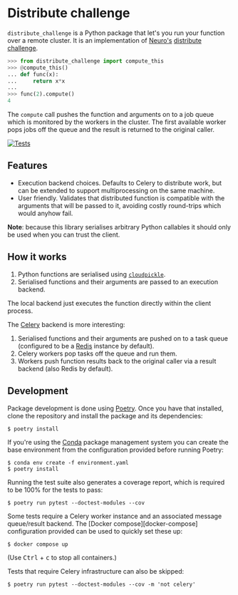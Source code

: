 Distribute challenge
====================

`distribute_challenge` is a Python package that let's you run your function
over a remote cluster. It is an implementation of [Neuro's][neuro] [distribute
challenge][challenge].

```python
>>> from distribute_challenge import compute_this
>>> @compute_this()
... def func(x):
...     return x*x
...
>>> func(2).compute()
4
```

The `compute` call pushes the function and arguments on to a job queue which is
monitored by the workers in the cluster. The first available worker pops jobs
off the queue and the result is returned to the original caller.

[![Tests](https://github.com/alexpearce/distribute-challenge/actions/workflows/tests.yml/badge.svg)](https://github.com/alexpearce/distribute-challenge/actions/workflows/tests.yml)

## Features

- Execution backend choices. Defaults to Celery to distribute work, but can be
  extended to support multiprocessing on the same machine.
- User friendly. Validates that distributed function is compatible with the
  arguments that will be passed to it, avoiding costly round-trips which would
  anyhow fail.

**Note**: because this library serialises arbitrary Python callables it should
only be used when you can trust the client.

## How it works

1. Python functions are serialised using [`cloudpickle`][cloudpickle].
2. Serialised functions and their arguments are passed to an execution backend.

The local backend just executes the function directly within the client
process.

The [Celery][celery] backend is more interesting:

1. Serialised functions and their arguments are pushed on to a task queue
   (configured to be a [Redis][redis] instance by default).
2. Celery workers pop tasks off the queue and run them.
3. Workers push function results back to the original caller via a result
   backend (also Redis by default).

## Development

Package development is done using [Poetry][poetry]. Once you have that
installed, clone the repository and install the package and its dependencies:

```
$ poetry install
```

If you're using the [Conda][conda] package management system you can create the
base environment from the configuration provided before running Poetry:

```
$ conda env create -f environment.yaml
$ poetry install
```

Running the test suite also generates a coverage report, which is required to
be 100% for the tests to pass:

```
$ poetry run pytest --doctest-modules --cov
```

Some tests require a Celery worker instance and an associated message
queue/result backend. The [Docker compose][docker-compose] configuration
provided can be used to quickly set these up:

```
$ docker compose up
```

(Use <kbd>Ctrl</kbd> + <kbd>c</kbd> to stop all containers.)

Tests that require Celery infrastructure can also be skipped:

```
$ poetry run pytest --doctest-modules --cov -m 'not celery'
```

[neuro]: https://www.getneuro.ai/
[challenge]: https://github.com/neuro-ai-dev/distribute-challenge
[cloudpickle]: https://github.com/cloudpipe/cloudpickle
[celery]: https://docs.celeryproject.org/en/stable/index.html
[redis]: https://redis.io/
[poetry]: https://python-poetry.org/
[conda]: https://docs.conda.io/en/latest/
